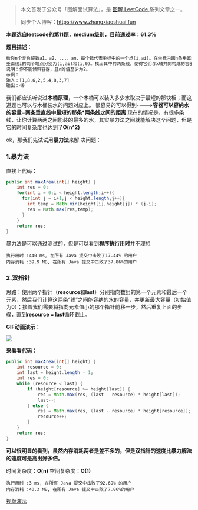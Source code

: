 > 本文首发于公众号「图解面试算法」，是 [图解 LeetCode ](<https://github.com/MisterBooo/LeetCodeAnimation>) 系列文章之一。
>
> 同步个人博客：https://www.zhangxiaoshuai.fun

**本题选自leetcode的第11题，medium级别，目前通过率：61.3%**

**题目描述：**

```txt
给你n个非负整数a1，a2，...，an，每个数代表坐标中的一个点(i,ai)。在坐标内画n条垂直线，
垂直线i的两个端点分别为(i,ai)和(i,0)。找出其中的两条线，使得它们与x轴共同构成的容器可以容纳最多的水。
说明：你不能倾斜容器，且n的值至少为2。
示例：
输入：[1,8,6,2,5,4,8,3,7]
输出：49
```

我们都应该听说过**木桶原理**，一个木桶可以装入多少水取决于最短的那块板；而这道题也可以与木桶装水的问题对应上。
 很容易的可以得到---->**容器可以容纳水的容量=两条垂直线中最短的那条*两条线之间的距离**
 现在的情况是，有很多条线，让你计算两两之间能装的最多的水，其实暴力法之间就能解决这个问题，但是它的时间复杂度也达到了**O(n^2)**

ok，那我们先试试用**暴力法**来解 决问题：

### 1.暴力法

直接上代码：

```java
public int maxArea(int[] height) {
    int res = 0;
    for(int i = 0;i < height.length;i++){
      for(int j = i+1;j < height.length;j++){
        int temp = Math.min(height[i],height[j]) * (j-i);
        res = Math.max(res,temp);
      }
    }
    return res;
}
```

暴力法是可以通过测试的，但是可以看到**程序执行用时**并不理想

```
执行用时 :440 ms, 在所有 Java 提交中击败了17.44% 的用户
内存消耗 :39.9 MB, 在所有 Java 提交中击败了37.86%的用户
```

### 2.双指针

思路：使用两个指针（**resource**和**last**）分别指向数组的第一个元素和最后一个元素，然后我们计算这两条“线”之间能容纳的水的容量，并更新最大容量（初始值为0）；接着我们需要将指向元素值小的那个指针前移一步，然后重复上面的步骤，直到**resource = last**循环截止。

**GIF动画演示：**

![](../Animation/maxArea.gif)

**来看看代码：**

```java
public int maxArea(int[] height) {
    int resource = 0;
    int last = height.length - 1;
    int res = 0;
    while (resource < last) {
        if (height[resource] >= height[last]) {
            res = Math.max(res, (last - resource) * height[last]);
            last--;
        } else {
            res = Math.max(res, (last - resource) * height[resource]);
            resource++;
        }
    }
    return res;
}
```

**可以很明显的看到，虽然内存消耗两者是差不多的，但是双指针的速度比暴力解法的速度可是高出好多倍。**

时间复杂度：**O(n)**	空间复杂度：**O(1)**

```
执行用时 :3 ms, 在所有 Java 提交中击败了92.69% 的用户
内存消耗 :40.3 MB, 在所有 Java 提交中击败了7.86%的用户
```

[视频演示](../Animation/maxArea.mp4)